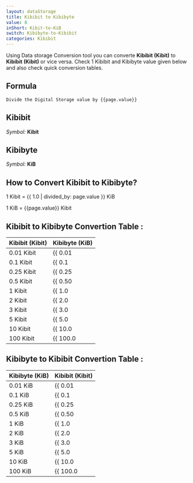 ```yaml
---
layout: dataStorage
title: Kibibit to Kibibyte
value: 8
inShort: Kibit-to-KiB
switch: Kibibyte-to-Kibibit
categories: Kibibit
---
```


Using Data storage Conversion tool you can converte **Kibibit (Kibit)** to **Kibibit (Kibit)** or vice versa. Check 1 Kibibit and Kibibyte value given below and also check quick conversion tables.

## Formula
`Divide the Digital Storage value by {{page.value}}`

## Kibibit
*Symbol:* **Kibit**

## Kibibyte
*Symbol:* **KiB**

## How to Convert Kibibit to Kibibyte?

1 Kibit = {{ 1.0 | divided_by: page.value }} KiB

1 KiB = {{page.value}} Kibit


## Kibibit to Kibibyte Convertion Table :

| Kibibit (Kibit) | Kibibyte (KiB) |
| ---- | ---- |
| 0.01 Kibit | {{ 0.01 | divided_by: page.value }} KiB |
| 0.1 Kibit | {{ 0.1 | divided_by: page.value }} KiB |
| 0.25 Kibit | {{ 0.25 | divided_by: page.value }} KiB |
| 0.5 Kibit | {{ 0.50 | divided_by: page.value }} KiB |
| 1 Kibit | {{ 1.0 | divided_by: page.value }} KiB |
| 2 Kibit | {{ 2.0 | divided_by: page.value }} KiB |
| 3 Kibit | {{ 3.0 | divided_by: page.value }} KiB |
| 5 Kibit | {{ 5.0 | divided_by: page.value }} KiB |
| 10 Kibit | {{ 10.0 | divided_by: page.value }} KiB |
| 100 Kibit | {{ 100.0 | divided_by: page.value }} KiB |

## Kibibyte to Kibibit Convertion Table :

| Kibibyte (KiB) | Kibibit (Kibit) |
| ---- | ---- |
| 0.01 KiB | {{ 0.01 | times: page.value }} Kibit |
| 0.1 KiB | {{ 0.1 | times: page.value }} Kibit |
| 0.25 KiB | {{ 0.25 | times: page.value }} Kibit |
| 0.5 KiB | {{ 0.50 | times: page.value }} Kibit |
| 1 KiB | {{ 1.0 | times: page.value }} Kibit |
| 2 KiB | {{ 2.0 | times: page.value }} Kibit |
| 3 KiB | {{ 3.0 | times: page.value }} Kibit |
| 5 KiB | {{ 5.0 | times: page.value }} Kibit |
| 10 KiB | {{ 10.0 | times: page.value }} Kibit |
| 100 KiB | {{ 100.0 | times: page.value }} Kibit |


<script>
document.getElementById('selectInput')[3].selected = true
document.getElementById('selectOutput')[5].selected = true
</script>
